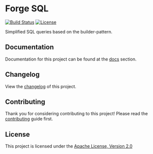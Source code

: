 # Forge SQL

[![Build Status]](https://travis-ci.org/nbsoft/forge)
[![License]](http://www.apache.org/licenses/LICENSE-2.0.txt)

Simplified SQL queries based on the builder-pattern.

## Documentation

Documentation for this project can be found at the [docs] section.

## Changelog

View the [changelog] of this project.

## Contributing

Thank you for considering contributing to this project! Please read the [contributing] guide first.

## License

This project is licensed under the [Apache License, Version 2.0]

[Build Status]: https://travis-ci.org/nbsoft/forge.svg?branch=forge-sql
[License]: https://img.shields.io/github/license/nbsoft/forge.svg
[docs]: http://forge.nbsoft.org/docs
[changelog]: CHANGELOG.md
[contributing]: CONTRIBUTING.md
[Apache License, Version 2.0]: http://www.apache.org/licenses/LICENSE-2.0.txt
